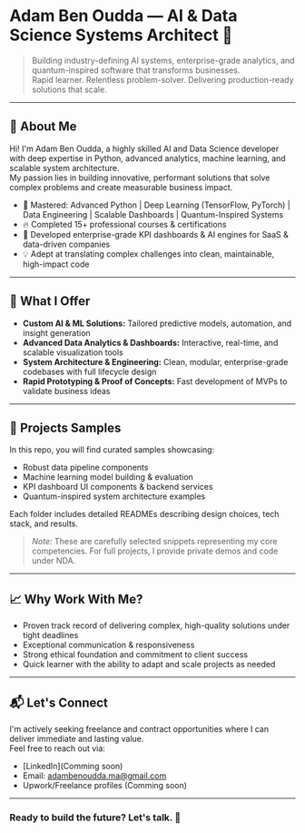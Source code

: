 # Adam Ben Oudda — AI & Data Science Systems Architect 🚀

> Building industry-defining AI systems, enterprise-grade analytics, and quantum-inspired software that transforms businesses.  
> Rapid learner. Relentless problem-solver. Delivering production-ready solutions that scale.

---

## 👋 About Me

Hi! I'm Adam Ben Oudda, a highly skilled AI and Data Science developer with deep expertise in Python, advanced analytics, machine learning, and scalable system architecture.  
My passion lies in building innovative, performant solutions that solve complex problems and create measurable business impact.

- 🧠 Mastered: Advanced Python | Deep Learning (TensorFlow, PyTorch) | Data Engineering | Scalable Dashboards | Quantum-Inspired Systems  
- 🔥 Completed 15+ professional courses & certifications  
- 🚀 Developed enterprise-grade KPI dashboards & AI engines for SaaS & data-driven companies  
- 💡 Adept at translating complex challenges into clean, maintainable, high-impact code  

---

## 💼 What I Offer

- **Custom AI & ML Solutions:** Tailored predictive models, automation, and insight generation  
- **Advanced Data Analytics & Dashboards:** Interactive, real-time, and scalable visualization tools  
- **System Architecture & Engineering:** Clean, modular, enterprise-grade codebases with full lifecycle design  
- **Rapid Prototyping & Proof of Concepts:** Fast development of MVPs to validate business ideas  

---

## 📂 Projects Samples

In this repo, you will find curated samples showcasing:

- Robust data pipeline components  
- Machine learning model building & evaluation  
- KPI dashboard UI components & backend services  
- Quantum-inspired system architecture examples  

Each folder includes detailed READMEs describing design choices, tech stack, and results.

> *Note:* These are carefully selected snippets representing my core competencies. For full projects, I provide private demos and code under NDA.

---

## 📈 Why Work With Me?

- Proven track record of delivering complex, high-quality solutions under tight deadlines  
- Exceptional communication & responsiveness  
- Strong ethical foundation and commitment to client success  
- Quick learner with the ability to adapt and scale projects as needed  

---

## 📬 Let's Connect

I'm actively seeking freelance and contract opportunities where I can deliver immediate and lasting value.  
Feel free to reach out via:

- [LinkedIn](Comming soon)  
- Email: adambenoudda.ma@gmail.com  
- Upwork/Freelance profiles (Comming soon)  

---

### Ready to build the future? Let's talk. 🚀

